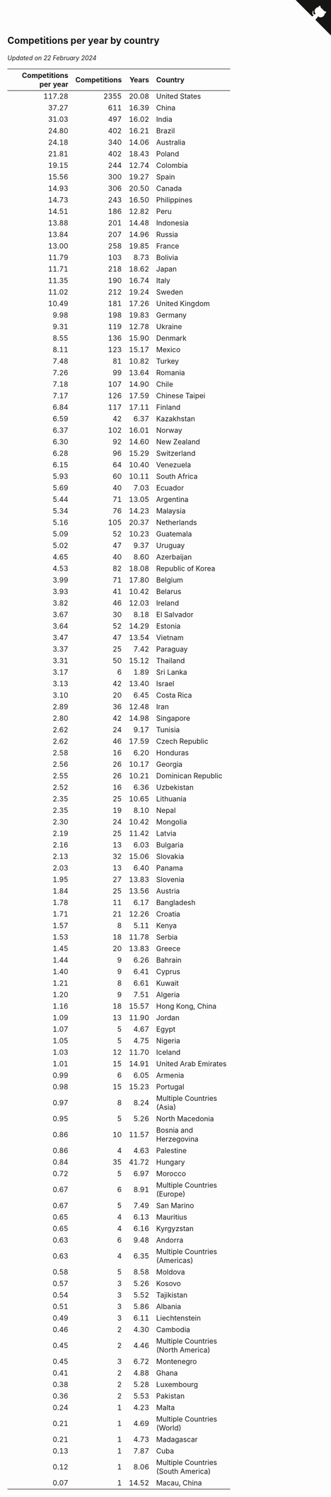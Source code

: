 ## Competitions per year by country

*Updated on 22 February 2024*

| Competitions per year | Competitions | Years | Country |
| ---: | ---: | ---: | :--- |
| 117.28 | 2355 | 20.08 | United States |
| 37.27 | 611 | 16.39 | China |
| 31.03 | 497 | 16.02 | India |
| 24.80 | 402 | 16.21 | Brazil |
| 24.18 | 340 | 14.06 | Australia |
| 21.81 | 402 | 18.43 | Poland |
| 19.15 | 244 | 12.74 | Colombia |
| 15.56 | 300 | 19.27 | Spain |
| 14.93 | 306 | 20.50 | Canada |
| 14.73 | 243 | 16.50 | Philippines |
| 14.51 | 186 | 12.82 | Peru |
| 13.88 | 201 | 14.48 | Indonesia |
| 13.84 | 207 | 14.96 | Russia |
| 13.00 | 258 | 19.85 | France |
| 11.79 | 103 | 8.73 | Bolivia |
| 11.71 | 218 | 18.62 | Japan |
| 11.35 | 190 | 16.74 | Italy |
| 11.02 | 212 | 19.24 | Sweden |
| 10.49 | 181 | 17.26 | United Kingdom |
| 9.98 | 198 | 19.83 | Germany |
| 9.31 | 119 | 12.78 | Ukraine |
| 8.55 | 136 | 15.90 | Denmark |
| 8.11 | 123 | 15.17 | Mexico |
| 7.48 | 81 | 10.82 | Turkey |
| 7.26 | 99 | 13.64 | Romania |
| 7.18 | 107 | 14.90 | Chile |
| 7.17 | 126 | 17.59 | Chinese Taipei |
| 6.84 | 117 | 17.11 | Finland |
| 6.59 | 42 | 6.37 | Kazakhstan |
| 6.37 | 102 | 16.01 | Norway |
| 6.30 | 92 | 14.60 | New Zealand |
| 6.28 | 96 | 15.29 | Switzerland |
| 6.15 | 64 | 10.40 | Venezuela |
| 5.93 | 60 | 10.11 | South Africa |
| 5.69 | 40 | 7.03 | Ecuador |
| 5.44 | 71 | 13.05 | Argentina |
| 5.34 | 76 | 14.23 | Malaysia |
| 5.16 | 105 | 20.37 | Netherlands |
| 5.09 | 52 | 10.23 | Guatemala |
| 5.02 | 47 | 9.37 | Uruguay |
| 4.65 | 40 | 8.60 | Azerbaijan |
| 4.53 | 82 | 18.08 | Republic of Korea |
| 3.99 | 71 | 17.80 | Belgium |
| 3.93 | 41 | 10.42 | Belarus |
| 3.82 | 46 | 12.03 | Ireland |
| 3.67 | 30 | 8.18 | El Salvador |
| 3.64 | 52 | 14.29 | Estonia |
| 3.47 | 47 | 13.54 | Vietnam |
| 3.37 | 25 | 7.42 | Paraguay |
| 3.31 | 50 | 15.12 | Thailand |
| 3.17 | 6 | 1.89 | Sri Lanka |
| 3.13 | 42 | 13.40 | Israel |
| 3.10 | 20 | 6.45 | Costa Rica |
| 2.89 | 36 | 12.48 | Iran |
| 2.80 | 42 | 14.98 | Singapore |
| 2.62 | 24 | 9.17 | Tunisia |
| 2.62 | 46 | 17.59 | Czech Republic |
| 2.58 | 16 | 6.20 | Honduras |
| 2.56 | 26 | 10.17 | Georgia |
| 2.55 | 26 | 10.21 | Dominican Republic |
| 2.52 | 16 | 6.36 | Uzbekistan |
| 2.35 | 25 | 10.65 | Lithuania |
| 2.35 | 19 | 8.10 | Nepal |
| 2.30 | 24 | 10.42 | Mongolia |
| 2.19 | 25 | 11.42 | Latvia |
| 2.16 | 13 | 6.03 | Bulgaria |
| 2.13 | 32 | 15.06 | Slovakia |
| 2.03 | 13 | 6.40 | Panama |
| 1.95 | 27 | 13.83 | Slovenia |
| 1.84 | 25 | 13.56 | Austria |
| 1.78 | 11 | 6.17 | Bangladesh |
| 1.71 | 21 | 12.26 | Croatia |
| 1.57 | 8 | 5.11 | Kenya |
| 1.53 | 18 | 11.78 | Serbia |
| 1.45 | 20 | 13.83 | Greece |
| 1.44 | 9 | 6.26 | Bahrain |
| 1.40 | 9 | 6.41 | Cyprus |
| 1.21 | 8 | 6.61 | Kuwait |
| 1.20 | 9 | 7.51 | Algeria |
| 1.16 | 18 | 15.57 | Hong Kong, China |
| 1.09 | 13 | 11.90 | Jordan |
| 1.07 | 5 | 4.67 | Egypt |
| 1.05 | 5 | 4.75 | Nigeria |
| 1.03 | 12 | 11.70 | Iceland |
| 1.01 | 15 | 14.91 | United Arab Emirates |
| 0.99 | 6 | 6.05 | Armenia |
| 0.98 | 15 | 15.23 | Portugal |
| 0.97 | 8 | 8.24 | Multiple Countries (Asia) |
| 0.95 | 5 | 5.26 | North Macedonia |
| 0.86 | 10 | 11.57 | Bosnia and Herzegovina |
| 0.86 | 4 | 4.63 | Palestine |
| 0.84 | 35 | 41.72 | Hungary |
| 0.72 | 5 | 6.97 | Morocco |
| 0.67 | 6 | 8.91 | Multiple Countries (Europe) |
| 0.67 | 5 | 7.49 | San Marino |
| 0.65 | 4 | 6.13 | Mauritius |
| 0.65 | 4 | 6.16 | Kyrgyzstan |
| 0.63 | 6 | 9.48 | Andorra |
| 0.63 | 4 | 6.35 | Multiple Countries (Americas) |
| 0.58 | 5 | 8.58 | Moldova |
| 0.57 | 3 | 5.26 | Kosovo |
| 0.54 | 3 | 5.52 | Tajikistan |
| 0.51 | 3 | 5.86 | Albania |
| 0.49 | 3 | 6.11 | Liechtenstein |
| 0.46 | 2 | 4.30 | Cambodia |
| 0.45 | 2 | 4.46 | Multiple Countries (North America) |
| 0.45 | 3 | 6.72 | Montenegro |
| 0.41 | 2 | 4.88 | Ghana |
| 0.38 | 2 | 5.28 | Luxembourg |
| 0.36 | 2 | 5.53 | Pakistan |
| 0.24 | 1 | 4.23 | Malta |
| 0.21 | 1 | 4.69 | Multiple Countries (World) |
| 0.21 | 1 | 4.73 | Madagascar |
| 0.13 | 1 | 7.87 | Cuba |
| 0.12 | 1 | 8.06 | Multiple Countries (South America) |
| 0.07 | 1 | 14.52 | Macau, China |


<a href="https://github.com/jonatanklosko/wca_statistics" class="github-corner" aria-label="View source on Github"><svg width="80" height="80" viewBox="0 0 250 250" style="fill:#151513; color:#fff; position: absolute; top: 0; border: 0; right: 0;" aria-hidden="true"><path d="M0,0 L115,115 L130,115 L142,142 L250,250 L250,0 Z"></path><path d="M128.3,109.0 C113.8,99.7 119.0,89.6 119.0,89.6 C122.0,82.7 120.5,78.6 120.5,78.6 C119.2,72.0 123.4,76.3 123.4,76.3 C127.3,80.9 125.5,87.3 125.5,87.3 C122.9,97.6 130.6,101.9 134.4,103.2" fill="currentColor" style="transform-origin: 130px 106px;" class="octo-arm"></path><path d="M115.0,115.0 C114.9,115.1 118.7,116.5 119.8,115.4 L133.7,101.6 C136.9,99.2 139.9,98.4 142.2,98.6 C133.8,88.0 127.5,74.4 143.8,58.0 C148.5,53.4 154.0,51.2 159.7,51.0 C160.3,49.4 163.2,43.6 171.4,40.1 C171.4,40.1 176.1,42.5 178.8,56.2 C183.1,58.6 187.2,61.8 190.9,65.4 C194.5,69.0 197.7,73.2 200.1,77.6 C213.8,80.2 216.3,84.9 216.3,84.9 C212.7,93.1 206.9,96.0 205.4,96.6 C205.1,102.4 203.0,107.8 198.3,112.5 C181.9,128.9 168.3,122.5 157.7,114.1 C157.9,116.9 156.7,120.9 152.7,124.9 L141.0,136.5 C139.8,137.7 141.6,141.9 141.8,141.8 Z" fill="currentColor" class="octo-body"></path></svg></a><style>.github-corner:hover .octo-arm{animation:octocat-wave 560ms ease-in-out}@keyframes octocat-wave{0%,100%{transform:rotate(0)}20%,60%{transform:rotate(-25deg)}40%,80%{transform:rotate(10deg)}}@media (max-width:500px){.github-corner:hover .octo-arm{animation:none}.github-corner .octo-arm{animation:octocat-wave 560ms ease-in-out}}</style>
